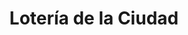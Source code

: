 ---
title: "Lotería de la Ciudad"
url: /ciudad-autonoma-de-buenos-aires/loteria-de-la-ciudad-avenida-federico-lacroze-3/
shop: Lotterie
---